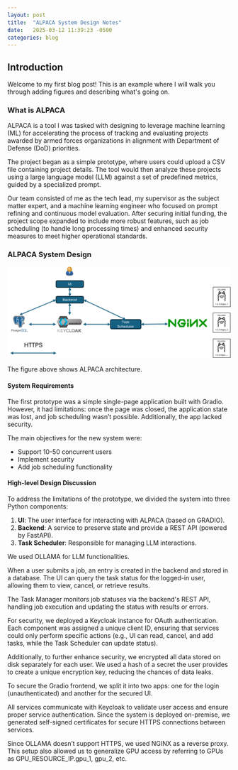 ```yaml
---
layout: post
title:  "ALPACA System Design Notes"
date:   2025-03-12 11:39:23 -0500
categories: blog
---
```


## Introduction

Welcome to my first blog post! This is an example where I will walk you through adding figures and describing what's going on.

### What is ALPACA

ALPACA is a tool I was tasked with designing to leverage machine learning (ML) for accelerating the process of tracking and evaluating projects awarded by armed forces organizations in alignment with Department of Defense (DoD) priorities.

The project began as a simple prototype, where users could upload a CSV file containing project details. The tool would then analyze these projects using a large language model (LLM) against a set of predefined metrics, guided by a specialized prompt.

Our team consisted of me as the tech lead, my supervisor as the subject matter expert, and a machine learning engineer who focused on prompt refining and continuous model evaluation. After securing initial funding, the project scope expanded to include more robust features, such as job scheduling (to handle long processing times) and enhanced security measures to meet higher operational standards.

### ALPACA System Design

![ALPACA System Design](https://github.com/rFronteddu/rfronteddu.github.io/blob/main/img/alpaca_arch_1.png?raw=true)

The figure above shows ALPACA architecture.

#### System Requirements
The first prototype was a simple single-page application built with Gradio. However, it had limitations: once the page was closed, the application state was lost, and job scheduling wasn’t possible. Additionally, the app lacked security.

The main objectives for the new system were:

* Support 10-50 concurrent users
* Implement security
* Add job scheduling functionality

#### High-level Design Discussion
To address the limitations of the prototype, we divided the system into three Python components:

1. **UI**: The user interface for interacting with ALPACA (based on GRADIO).
2. **Backend**: A service to preserve state and provide a REST API (powered by FastAPI).
3. **Task Scheduler**: Responsible for managing LLM interactions.

We used OLLAMA for LLM functionalities.

When a user submits a job, an entry is created in the backend and stored in a database. The UI can query the task status for the logged-in user, allowing them to view, cancel, or retrieve results.

The Task Manager monitors job statuses via the backend's REST API, handling job execution and updating the status with results or errors.

For security, we deployed a Keycloak instance for OAuth authentication. Each component was assigned a unique client ID, ensuring that services could only perform specific actions (e.g., UI can read, cancel, and add tasks, while the Task Scheduler can update status).

Additionally, to further enhance security, we encrypted all data stored on disk separately for each user. We used a hash of a secret the user provides to create a unique encryption key, reducing the chances of data leaks.

To secure the Gradio frontend, we split it into two apps: one for the login (unauthenticated) and another for the secured UI.

All services communicate with Keycloak to validate user access and ensure proper service authentication. Since the system is deployed on-premise, we generated self-signed certificates for secure HTTPS connections between services.

Since OLLAMA doesn’t support HTTPS, we used NGINX as a reverse proxy. This setup also allowed us to generalize GPU access by referring to GPUs as GPU_RESOURCE_IP.gpu_1, gpu_2, etc.



